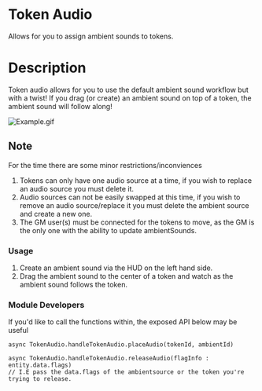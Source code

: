# Token Audio

Allows for you to assign ambient sounds to tokens.

# Description

Token audio allows for you to use the default ambient sound workflow but with a twist! If you drag (or create) an ambient sound on top of a token, the ambient sound will follow along!

![Example.gif](Example/Example.gif)

## Note

For the time there are some minor restrictions/inconviences

1. Tokens can only have one audio source at a time, if you wish to replace an audio source you must delete it.
2. Audio sources can not be easily swapped at this time, if you wish to remove an audio source/replace it you must delete the ambient source and create a new one.
3. The GM user(s) must be connected for the tokens to move, as the GM is the only one with the ability to update ambientSounds.

### Usage

1. Create an ambient sound via the HUD on the left hand side.
2. Drag the ambient sound to the center of a token and watch as the ambient sound follows the token.

### Module Developers

If you'd like to call the functions within, the exposed API below may be useful

```
async TokenAudio.handleTokenAudio.placeAudio(tokenId, ambientId)

async TokenAudio.handleTokenAudio.releaseAudio(flagInfo : entity.data.flags)
// I.E pass the data.flags of the ambientsource or the token you're trying to release.
```
